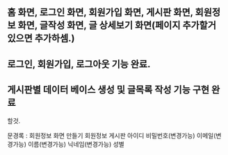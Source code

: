 홈 화면, 로그인 화면, 회원가입 화면, 게시판 화면, 회원정보 화면, 글작성 화면, 글 상세보기 화면(페이지 추가할거 있으면 추가하셈.)
---
로그인, 회원가입, 로그아웃 기능 완료.
---
게시판별 데이터 베이스 생성 및 글목록 작성 기능 구현 완료
---
할것.

문경록 : 회원정보 화면 만들기
회원정보 게시판
아이디
비밀번호(변경가능)
이메일(변경가능)
이름(변경가능)
닉네임(변경가능)
성별

